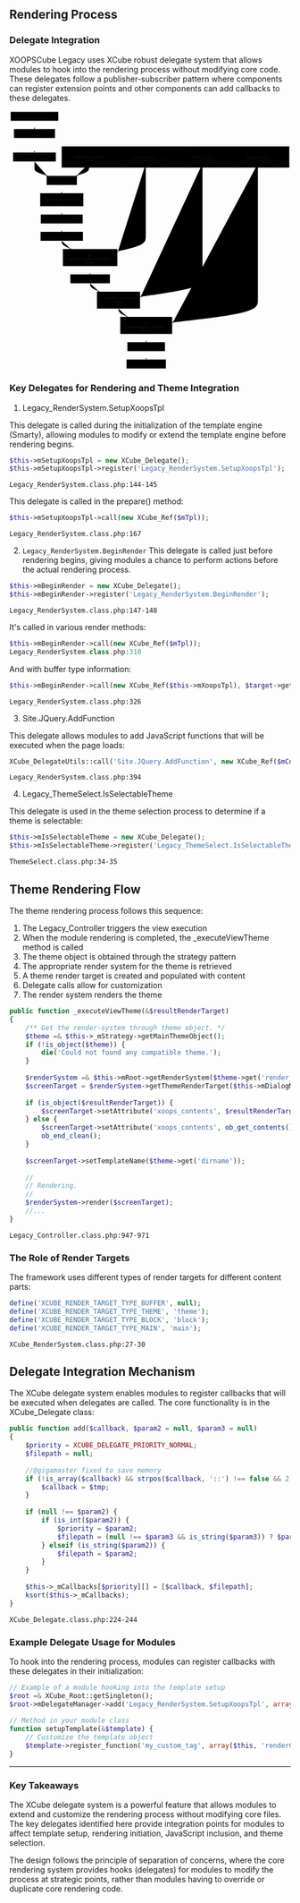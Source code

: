 
## Rendering Process

### Delegate Integration


XOOPSCube Legacy uses XCube robust delegate system that allows modules to hook into the rendering process without modifying core code. These delegates follow a publisher-subscriber pattern where components can register extension points and other components can add callbacks to these delegates.


<div class="panzoom-schema">
<svg xmlns="http://www.w3.org/2000/svg" id="mermaid-bl0rvl9eg9u" aria-roledescription="flowchart-v2" class="xcl-diagram flowchart" style="max-width:1695.8687744140625px" viewBox="0 0 1695.869 1560"><marker id="mermaid-bl0rvl9eg9u_flowchart-v2-pointEnd" class="marker flowchart-v2" markerHeight="8" markerUnits="userSpaceOnUse" markerWidth="8" orient="auto" refX="5" refY="5" viewBox="0 0 10 10"><path d="m0 0 10 5-10 5z" class="arrowMarkerPath" style="stroke-width:1;stroke-dasharray:1,0"/></marker><g class="root"><g class="clusters"><g id="subGraph0" class="cluster" data-look="classic"><path d="M315.281 216h1372.588v128H315.281z"/><foreignObject width="184.063" height="24" class="cluster-label" transform="translate(909.544 216)"><div xmlns="http://www.w3.org/1999/xhtml" style="display:table-cell;white-space:nowrap;line-height:1.5;max-width:200px;text-align:center"><span class="nodeLabel"><p>Module Integration Points</p></span></div></foreignObject></g></g><g class="edgePaths"><path id="L_A_B_0" marker-end="url(#mermaid-bl0rvl9eg9u_flowchart-v2-pointEnd)" d="M151.4 62v46" class="edge-thickness-normal edge-pattern-solid edge-thickness-normal edge-pattern-solid flowchart-link"/><path id="L_B_C_0" marker-end="url(#mermaid-bl0rvl9eg9u_flowchart-v2-pointEnd)" d="M151.4 166v83" class="edge-thickness-normal edge-pattern-solid edge-thickness-normal edge-pattern-solid flowchart-link"/><path id="L_C_D_0" marker-end="url(#mermaid-bl0rvl9eg9u_flowchart-v2-pointEnd)" d="M151.4 307v35c0 10.333 0 18.667 12.541 26.799 12.54 8.132 37.622 16.064 50.162 20.029l12.541 3.966" class="edge-thickness-normal edge-pattern-solid edge-thickness-normal edge-pattern-solid flowchart-link"/><path id="L_D_E_0" marker-end="url(#mermaid-bl0rvl9eg9u_flowchart-v2-pointEnd)" d="M315.841 448v46" class="edge-thickness-normal edge-pattern-solid edge-thickness-normal edge-pattern-solid flowchart-link"/><path id="L_E_F_0" marker-end="url(#mermaid-bl0rvl9eg9u_flowchart-v2-pointEnd)" d="M315.841 576v46" class="edge-thickness-normal edge-pattern-solid edge-thickness-normal edge-pattern-solid flowchart-link"/><path id="L_F_G_0" marker-end="url(#mermaid-bl0rvl9eg9u_flowchart-v2-pointEnd)" d="M315.841 680v46" class="edge-thickness-normal edge-pattern-solid edge-thickness-normal edge-pattern-solid flowchart-link"/><path id="L_G_H_0" marker-end="url(#mermaid-bl0rvl9eg9u_flowchart-v2-pointEnd)" d="M315.841 784v4.167c0 4.166 0 12.5 8.767 20.562 8.767 8.063 26.302 15.855 35.069 19.751l8.768 3.896" class="edge-thickness-normal edge-pattern-solid edge-thickness-normal edge-pattern-solid flowchart-link"/><path id="L_H_I_0" marker-end="url(#mermaid-bl0rvl9eg9u_flowchart-v2-pointEnd)" d="M486.869 936v46" class="edge-thickness-normal edge-pattern-solid edge-thickness-normal edge-pattern-solid flowchart-link"/><path id="L_I_J_0" marker-end="url(#mermaid-bl0rvl9eg9u_flowchart-v2-pointEnd)" d="M486.869 1040v4.167c0 4.166 0 12.5 8.767 20.562 8.767 8.063 26.302 15.855 35.069 19.751l8.768 3.896" class="edge-thickness-normal edge-pattern-solid edge-thickness-normal edge-pattern-solid flowchart-link"/><path id="L_J_K_0" marker-end="url(#mermaid-bl0rvl9eg9u_flowchart-v2-pointEnd)" d="M657.897 1192v4.167c0 4.166 0 12.5 8.555 20.557 8.556 8.057 25.666 15.839 34.222 19.729l8.555 3.891" class="edge-thickness-normal edge-pattern-solid edge-thickness-normal edge-pattern-solid flowchart-link"/><path id="L_K_L_0" marker-end="url(#mermaid-bl0rvl9eg9u_flowchart-v2-pointEnd)" d="M825.016 1344v46" class="edge-thickness-normal edge-pattern-solid edge-thickness-normal edge-pattern-solid flowchart-link"/><path id="L_L_M_0" marker-end="url(#mermaid-bl0rvl9eg9u_flowchart-v2-pointEnd)" d="M825.016 1448v46" class="edge-thickness-normal edge-pattern-solid edge-thickness-normal edge-pattern-solid flowchart-link"/><path id="L_N_H_0" marker-end="url(#mermaid-bl0rvl9eg9u_flowchart-v2-pointEnd)" d="M822.338 319v438c0 17.333 0 34.667-27.887 49.651-27.886 14.984-83.659 27.619-111.545 33.937l-27.886 6.318" class="edge-thickness-normal edge-pattern-dotted edge-thickness-normal edge-pattern-solid flowchart-link"/><path id="L_O_J_0" marker-end="url(#mermaid-bl0rvl9eg9u_flowchart-v2-pointEnd)" d="M1164.394 319v694c0 17.333 0 34.667-62.09 52.65-62.091 17.983-186.271 36.617-248.361 45.933l-62.09 9.317" class="edge-thickness-normal edge-pattern-dotted edge-thickness-normal edge-pattern-solid flowchart-link"/><path id="L_P_K_0" marker-end="url(#mermaid-bl0rvl9eg9u_flowchart-v2-pointEnd)" d="M1498.631 319v822c0 25.333 0 50.667-85.535 72.984-85.535 22.317-256.604 41.618-342.139 51.268l-85.535 9.65" class="edge-thickness-normal edge-pattern-dotted edge-thickness-normal edge-pattern-solid flowchart-link"/><path id="L_Q_D_0" marker-end="url(#mermaid-bl0rvl9eg9u_flowchart-v2-pointEnd)" d="M480.281 319v25c0 8.333 0 16.667-12.54 24.799-12.541 8.132-37.623 16.064-50.163 20.029l-12.541 3.966" class="edge-thickness-normal edge-pattern-dotted edge-thickness-normal edge-pattern-solid flowchart-link"/></g><g class="edgeLabels"><g class="edgeLabel"><foreignObject width="0" height="0" class="label"><div xmlns="http://www.w3.org/1999/xhtml" class="labelBkg" style="display:table-cell;white-space:nowrap;line-height:1.5;max-width:200px;text-align:center"><span class="edgeLabel"/></div></foreignObject></g><g class="edgeLabel"><foreignObject width="0" height="0" class="label"><div xmlns="http://www.w3.org/1999/xhtml" class="labelBkg" style="display:table-cell;white-space:nowrap;line-height:1.5;max-width:200px;text-align:center"><span class="edgeLabel"/></div></foreignObject></g><g class="edgeLabel"><foreignObject width="0" height="0" class="label"><div xmlns="http://www.w3.org/1999/xhtml" class="labelBkg" style="display:table-cell;white-space:nowrap;line-height:1.5;max-width:200px;text-align:center"><span class="edgeLabel"/></div></foreignObject></g><g class="edgeLabel"><foreignObject width="0" height="0" class="label"><div xmlns="http://www.w3.org/1999/xhtml" class="labelBkg" style="display:table-cell;white-space:nowrap;line-height:1.5;max-width:200px;text-align:center"><span class="edgeLabel"/></div></foreignObject></g><g class="edgeLabel"><foreignObject width="0" height="0" class="label"><div xmlns="http://www.w3.org/1999/xhtml" class="labelBkg" style="display:table-cell;white-space:nowrap;line-height:1.5;max-width:200px;text-align:center"><span class="edgeLabel"/></div></foreignObject></g><g class="edgeLabel"><foreignObject width="0" height="0" class="label"><div xmlns="http://www.w3.org/1999/xhtml" class="labelBkg" style="display:table-cell;white-space:nowrap;line-height:1.5;max-width:200px;text-align:center"><span class="edgeLabel"/></div></foreignObject></g><g class="edgeLabel"><foreignObject width="0" height="0" class="label"><div xmlns="http://www.w3.org/1999/xhtml" class="labelBkg" style="display:table-cell;white-space:nowrap;line-height:1.5;max-width:200px;text-align:center"><span class="edgeLabel"/></div></foreignObject></g><g class="edgeLabel"><foreignObject width="0" height="0" class="label"><div xmlns="http://www.w3.org/1999/xhtml" class="labelBkg" style="display:table-cell;white-space:nowrap;line-height:1.5;max-width:200px;text-align:center"><span class="edgeLabel"/></div></foreignObject></g><g class="edgeLabel"><foreignObject width="0" height="0" class="label"><div xmlns="http://www.w3.org/1999/xhtml" class="labelBkg" style="display:table-cell;white-space:nowrap;line-height:1.5;max-width:200px;text-align:center"><span class="edgeLabel"/></div></foreignObject></g><g class="edgeLabel"><foreignObject width="0" height="0" class="label"><div xmlns="http://www.w3.org/1999/xhtml" class="labelBkg" style="display:table-cell;white-space:nowrap;line-height:1.5;max-width:200px;text-align:center"><span class="edgeLabel"/></div></foreignObject></g><g class="edgeLabel"><foreignObject width="0" height="0" class="label"><div xmlns="http://www.w3.org/1999/xhtml" class="labelBkg" style="display:table-cell;white-space:nowrap;line-height:1.5;max-width:200px;text-align:center"><span class="edgeLabel"/></div></foreignObject></g><g class="edgeLabel"><foreignObject width="0" height="0" class="label"><div xmlns="http://www.w3.org/1999/xhtml" class="labelBkg" style="display:table-cell;white-space:nowrap;line-height:1.5;max-width:200px;text-align:center"><span class="edgeLabel"/></div></foreignObject></g><g class="edgeLabel"><foreignObject width="0" height="0" class="label"><div xmlns="http://www.w3.org/1999/xhtml" class="labelBkg" style="display:table-cell;white-space:nowrap;line-height:1.5;max-width:200px;text-align:center"><span class="edgeLabel"/></div></foreignObject></g><g class="edgeLabel"><foreignObject width="0" height="0" class="label"><div xmlns="http://www.w3.org/1999/xhtml" class="labelBkg" style="display:table-cell;white-space:nowrap;line-height:1.5;max-width:200px;text-align:center"><span class="edgeLabel"/></div></foreignObject></g><g class="edgeLabel"><foreignObject width="0" height="0" class="label"><div xmlns="http://www.w3.org/1999/xhtml" class="labelBkg" style="display:table-cell;white-space:nowrap;line-height:1.5;max-width:200px;text-align:center"><span class="edgeLabel"/></div></foreignObject></g><g class="edgeLabel"><foreignObject width="0" height="0" class="label"><div xmlns="http://www.w3.org/1999/xhtml" class="labelBkg" style="display:table-cell;white-space:nowrap;line-height:1.5;max-width:200px;text-align:center"><span class="edgeLabel"/></div></foreignObject></g></g><g class="nodes"><g id="flowchart-A-0" class="node default"><path d="M-143.4-27h286.8v54h-286.8z" class="basic label-container" transform="translate(151.4 35)"/><g class="label" transform="translate(38 23)"><rect/><foreignObject width="226.8" height="24"><div xmlns="http://www.w3.org/1999/xhtml" style="display:table;white-space:break-spaces;line-height:1.5;max-width:200px;text-align:center;width:200px"><span class="nodeLabel"><p>Legacy_Controller.executeView()</p></span></div></foreignObject></g></g><g id="flowchart-B-1" class="node default"><path d="M-123.75-27h247.5v54h-247.5z" class="basic label-container" transform="translate(151.4 139)"/><g class="label" transform="translate(57.65 127)"><rect/><foreignObject width="187.5" height="24"><div xmlns="http://www.w3.org/1999/xhtml" style="display:table-cell;white-space:nowrap;line-height:1.5;max-width:200px;text-align:center"><span class="nodeLabel"><p>Module Content Rendered</p></span></div></foreignObject></g></g><g id="flowchart-C-3" class="node default"><path d="M-128.881-27h257.762v54h-257.762z" class="basic label-container" transform="translate(151.4 280)"/><g class="label" transform="translate(52.519 268)"><rect/><foreignObject width="197.762" height="24"><div xmlns="http://www.w3.org/1999/xhtml" style="display:table-cell;white-space:nowrap;line-height:1.5;max-width:200px;text-align:center"><span class="nodeLabel"><p>_executeViewTheme() called</p></span></div></foreignObject></g></g><g id="flowchart-D-5" class="node default"><path d="M-91.181-27H91.182v54H-91.181z" class="basic label-container" transform="translate(315.84 421)"/><g class="label" transform="translate(254.66 409)"><rect/><foreignObject width="122.363" height="24"><div xmlns="http://www.w3.org/1999/xhtml" style="display:table-cell;white-space:nowrap;line-height:1.5;max-width:200px;text-align:center"><span class="nodeLabel"><p>Get theme object</p></span></div></foreignObject></g></g><g id="flowchart-E-7" class="node default"><path d="M-130-39h260v78h-260z" class="basic label-container" transform="translate(315.84 537)"/><g class="label" transform="translate(215.84 513)"><rect/><foreignObject width="200" height="48"><div xmlns="http://www.w3.org/1999/xhtml" style="display:table;white-space:break-spaces;line-height:1.5;max-width:200px;text-align:center;width:200px"><span class="nodeLabel"><p>Get render system for theme</p></span></div></foreignObject></g></g><g id="flowchart-F-9" class="node default"><path d="M-126.294-27h252.588v54h-252.588z" class="basic label-container" transform="translate(315.84 653)"/><g class="label" transform="translate(219.547 641)"><rect/><foreignObject width="192.588" height="24"><div xmlns="http://www.w3.org/1999/xhtml" style="display:table-cell;white-space:nowrap;line-height:1.5;max-width:200px;text-align:center"><span class="nodeLabel"><p>Create theme render target</p></span></div></foreignObject></g></g><g id="flowchart-G-11" class="node default"><path d="M-127.756-27h255.512v54h-255.512z" class="basic label-container" transform="translate(315.84 757)"/><g class="label" transform="translate(218.084 745)"><rect/><foreignObject width="195.512" height="24"><div xmlns="http://www.w3.org/1999/xhtml" style="display:table-cell;white-space:nowrap;line-height:1.5;max-width:200px;text-align:center"><span class="nodeLabel"><p>Set content in render target</p></span></div></foreignObject></g></g><g id="flowchart-H-13" class="node default"><path d="M-164.25-51h328.5V51h-328.5z" class="basic label-container" transform="translate(486.869 885)"/><g class="label" transform="translate(352.619 849)"><rect/><foreignObject width="268.5" height="72"><div xmlns="http://www.w3.org/1999/xhtml" style="display:table;white-space:break-spaces;line-height:1.5;max-width:200px;text-align:center;width:200px"><span class="nodeLabel"><p>Call Legacy_RenderSystem.SetupXoopsTpl delegate</p></span></div></foreignObject></g></g><g id="flowchart-I-15" class="node default"><path d="M-119.25-27h238.5v54h-238.5z" class="basic label-container" transform="translate(486.869 1013)"/><g class="label" transform="translate(397.619 1001)"><rect/><foreignObject width="178.5" height="24"><div xmlns="http://www.w3.org/1999/xhtml" style="display:table-cell;white-space:nowrap;line-height:1.5;max-width:200px;text-align:center"><span class="nodeLabel"><p>Set up template variables</p></span></div></foreignObject></g></g><g id="flowchart-J-17" class="node default"><path d="M-130-51h260V51h-260z" class="basic label-container" transform="translate(657.897 1141)"/><g class="label" transform="translate(557.897 1105)"><rect/><foreignObject width="200" height="72"><div xmlns="http://www.w3.org/1999/xhtml" style="display:table;white-space:break-spaces;line-height:1.5;max-width:200px;text-align:center;width:200px"><span class="nodeLabel"><p>Call Site.JQuery.AddFunction delegate</p></span></div></foreignObject></g></g><g id="flowchart-K-19" class="node default"><path d="M-156.431-51h312.863V51h-312.863z" class="basic label-container" transform="translate(825.016 1293)"/><g class="label" transform="translate(698.584 1257)"><rect/><foreignObject width="252.863" height="72"><div xmlns="http://www.w3.org/1999/xhtml" style="display:table;white-space:break-spaces;line-height:1.5;max-width:200px;text-align:center;width:200px"><span class="nodeLabel"><p>Call Legacy_RenderSystem.BeginRender delegate</p></span></div></foreignObject></g></g><g id="flowchart-L-21" class="node default"><path d="M-113.213-27h226.425v54h-226.425z" class="basic label-container" transform="translate(825.016 1421)"/><g class="label" transform="translate(741.803 1409)"><rect/><foreignObject width="166.425" height="24"><div xmlns="http://www.w3.org/1999/xhtml" style="display:table-cell;white-space:nowrap;line-height:1.5;max-width:200px;text-align:center"><span class="nodeLabel"><p>Render theme template</p></span></div></foreignObject></g></g><g id="flowchart-M-23" class="node default"><path d="M-118.7-27h237.4v54h-237.4z" class="basic label-container" transform="translate(825.016 1525)"/><g class="label" transform="translate(736.316 1513)"><rect/><foreignObject width="177.4" height="24"><div xmlns="http://www.w3.org/1999/xhtml" style="display:table-cell;white-space:nowrap;line-height:1.5;max-width:200px;text-align:center"><span class="nodeLabel"><p>Output rendered content</p></span></div></foreignObject></g></g><g id="flowchart-N-24" class="node default"><path d="M-162.056-39h324.113v78h-324.113z" class="basic label-container" transform="translate(822.338 280)"/><g class="label" transform="translate(690.281 256)"><rect/><foreignObject width="264.113" height="48"><div xmlns="http://www.w3.org/1999/xhtml" style="display:table;white-space:break-spaces;line-height:1.5;max-width:200px;text-align:center;width:200px"><span class="nodeLabel"><p>Module hooks into Legacy_RenderSystem.SetupXoopsTpl</p></span></div></foreignObject></g></g><g id="flowchart-O-25" class="node default"><path d="M-130-39h260v78h-260z" class="basic label-container" transform="translate(1164.394 280)"/><g class="label" transform="translate(1064.394 256)"><rect/><foreignObject width="200" height="48"><div xmlns="http://www.w3.org/1999/xhtml" style="display:table;white-space:break-spaces;line-height:1.5;max-width:200px;text-align:center;width:200px"><span class="nodeLabel"><p>Module hooks into Site.JQuery.AddFunction</p></span></div></foreignObject></g></g><g id="flowchart-P-26" class="node default"><path d="M-154.238-39h308.475v78h-308.475z" class="basic label-container" transform="translate(1498.631 280)"/><g class="label" transform="translate(1374.394 256)"><rect/><foreignObject width="248.475" height="48"><div xmlns="http://www.w3.org/1999/xhtml" style="display:table;white-space:break-spaces;line-height:1.5;max-width:200px;text-align:center;width:200px"><span class="nodeLabel"><p>Module hooks into Legacy_RenderSystem.BeginRender</p></span></div></foreignObject></g></g><g id="flowchart-Q-27" class="node default"><path d="M-130-39h260v78h-260z" class="basic label-container" transform="translate(480.281 280)"/><g class="label" transform="translate(380.281 256)"><rect/><foreignObject width="200" height="48"><div xmlns="http://www.w3.org/1999/xhtml" style="display:table;white-space:break-spaces;line-height:1.5;max-width:200px;text-align:center;width:200px"><span class="nodeLabel"><p>Module hooks into Theme Selection</p></span></div></foreignObject></g></g></g></g></svg>

</div>


### Key Delegates for Rendering and Theme Integration

1. Legacy_RenderSystem.SetupXoopsTpl

This delegate is called during the initialization of the template engine (Smarty), allowing modules to modify or extend the template engine before rendering begins.

```php
$this->mSetupXoopsTpl = new XCube_Delegate();  
$this->mSetupXoopsTpl->register('Legacy_RenderSystem.SetupXoopsTpl');
```

`Legacy_RenderSystem.class.php:144-145`

This delegate is called in the prepare() method:

```php
$this->mSetupXoopsTpl->call(new XCube_Ref($mTpl));
```

`Legacy_RenderSystem.class.php:167`

2. `Legacy_RenderSystem.BeginRender`
This delegate is called just before rendering begins, giving modules a chance to perform actions before the actual rendering process.

```php
$this->mBeginRender = new XCube_Delegate();  
$this->mBeginRender->register('Legacy_RenderSystem.BeginRender');
```

`Legacy_RenderSystem.class.php:147-148`

It's called in various render methods:

```php
$this->mBeginRender->call(new XCube_Ref($mTpl));
Legacy_RenderSystem.class.php:310
```

And with buffer type information:

```php
$this->mBeginRender->call(new XCube_Ref($this->mXoopsTpl), $target->getAttribute('legacy_buffertype'));
```

`Legacy_RenderSystem.class.php:326`

3. Site.JQuery.AddFunction

This delegate allows modules to add JavaScript functions that will be executed when the page loads:

```php
XCube_DelegateUtils::call('Site.JQuery.AddFunction', new XCube_Ref($mContext->mAttributes['headerScript']));
```

`Legacy_RenderSystem.class.php:394`

4. Legacy_ThemeSelect.IsSelectableTheme

This delegate is used in the theme selection process to determine if a theme is selectable:

```php
$this->mIsSelectableTheme = new XCube_Delegate();  
$this->mIsSelectableTheme->register('Legacy_ThemeSelect.IsSelectableTheme');
```

`ThemeSelect.class.php:34-35`


## Theme Rendering Flow

The theme rendering process follows this sequence:

1. The Legacy_Controller triggers the view execution
2. When the module rendering is completed, the _executeViewTheme method is called
3. The theme object is obtained through the strategy pattern
4. The appropriate render system for the theme is retrieved
5. A theme render target is created and populated with content
6. Delegate calls allow for customization
7. The render system renders the theme

```php
public function _executeViewTheme(&$resultRenderTarget)  
{  
    /** Get the render-system through theme object. */  
    $theme =& $this->_mStrategy->getMainThemeObject();  
    if (!is_object($theme)) {  
        die('Could not found any compatible theme.');  
    }  
  
    $renderSystem =& $this->mRoot->getRenderSystem($theme->get('render_system'));  
    $screenTarget = $renderSystem->getThemeRenderTarget($this->mDialogMode);  
  
    if (is_object($resultRenderTarget)) {  
        $screenTarget->setAttribute('xoops_contents', $resultRenderTarget->getResult());  
    } else {  
        $screenTarget->setAttribute('xoops_contents', ob_get_contents());  
        ob_end_clean();  
    }  
  
    $screenTarget->setTemplateName($theme->get('dirname'));  
  
    //  
    // Rendering.  
    //  
    $renderSystem->render($screenTarget);  
    //...  
}
```

`Legacy_Controller.class.php:947-971`

### The Role of Render Targets

The framework uses different types of render targets for different content parts:


```php
define('XCUBE_RENDER_TARGET_TYPE_BUFFER', null);  
define('XCUBE_RENDER_TARGET_TYPE_THEME', 'theme');  
define('XCUBE_RENDER_TARGET_TYPE_BLOCK', 'block');  
define('XCUBE_RENDER_TARGET_TYPE_MAIN', 'main');
```

`XCube_RenderSystem.class.php:27-30`


## Delegate Integration Mechanism

The XCube delegate system enables modules to register callbacks that will be executed when delegates are called. The core functionality is in the XCube_Delegate class:

```php
public function add($callback, $param2 = null, $param3 = null)  
{  
    $priority = XCUBE_DELEGATE_PRIORITY_NORMAL;  
    $filepath = null;  
  
    //@gigamaster fixed to save memory  
    if (!is_array($callback) && strpos($callback, '::') !== false && 2 === count($tmp = explode('::', $callback))) {  
        $callback = $tmp;  
    }  
  
    if (null !== $param2) {  
        if (is_int($param2)) {  
            $priority = $param2;  
            $filepath = (null !== $param3 && is_string($param3)) ? $param3 : null;  
        } elseif (is_string($param2)) {  
            $filepath = $param2;  
        }  
    }  
  
    $this->_mCallbacks[$priority][] = [$callback, $filepath];  
    ksort($this->_mCallbacks);  
}
```

`XCube_Delegate.class.php:224-244`

### Example Delegate Usage for Modules

To hook into the rendering process, modules can register callbacks with these delegates in their initialization:

```php
// Example of a module hooking into the template setup  
$root =& XCube_Root::getSingleton();  
$root->mDelegateManager->add('Legacy_RenderSystem.SetupXoopsTpl', array($this, 'setupTemplate'));  
  
// Method in your module class  
function setupTemplate(&$template) {  
    // Customize the template object  
    $template->register_function('my_custom_tag', array($this, 'renderCustomTag'));  
}
```


---


### Key Takeaways 

The XCube delegate system is a powerful feature that allows modules to extend and customize the rendering process without modifying core files. The key delegates identified here provide integration points for modules to affect template setup, rendering initiation, JavaScript inclusion, and theme selection.

The design follows the principle of separation of concerns, where the core rendering system provides hooks (delegates) for modules to modify the process at strategic points, rather than modules having to override or duplicate core rendering code.